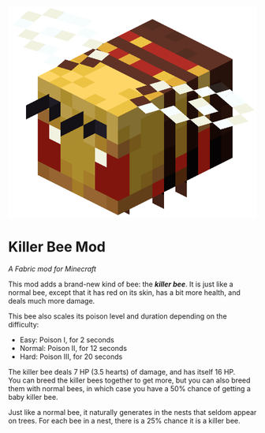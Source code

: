 ![KillerBeeLogo](src/main/resources/assets/killerbee/icon.png)
# Killer Bee Mod
_A Fabric mod for Minecraft_

This mod adds a brand-new kind of bee: the ***killer bee***.
It is just like a normal bee, except that it has red on its skin, has a bit more health, and deals much more damage.  

This bee also scales its poison level and duration depending on the difficulty:
- Easy: Poison I, for 2 seconds
- Normal: Poison II, for 12 seconds
- Hard: Poison III, for 20 seconds

The killer bee deals 7 HP (3.5 hearts) of damage, and has itself 16 HP.  
You can breed the killer bees together to get more, but you can also breed them with normal bees, in which case you have a 50% chance of getting a baby killer bee.

Just like a normal bee, it naturally generates in the nests that seldom appear on trees.
For each bee in a nest, there is a 25% chance it is a killer bee.

